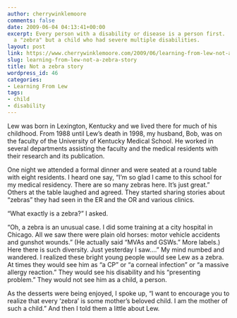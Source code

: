 ```yaml
---
author: cherrywinklemoore
comments: false
date: 2009-06-04 04:13:41+00:00
excerpt: Every person with a disability or disease is a person first.  Lew was not
  a "zebra" but a child who had severe multiple disabilities.
layout: post
link: https://www.cherrywinklemoore.com/2009/06/learning-from-lew-not-a-zebra-story/
slug: learning-from-lew-not-a-zebra-story
title: Not a zebra story
wordpress_id: 46
categories:
- Learning From Lew
tags:
- child
- disability
---
```


Lew was born in Lexington, Kentucky and we lived there for much of his childhood. From 1988 until Lew’s death in 1998, my husband, Bob, was on the faculty of the University of Kentucky Medical School. He worked in several departments assisting the faculty and the medical residents with their research and its publication.

One night we attended a formal dinner and were seated at a round table with eight residents. I heard one say, “I’m so glad I came to this school for my medical residency. There are so many zebras here. It’s just great.” Others at the table laughed and agreed. They started sharing stories about “zebras” they had seen in the ER and the OR and various clinics.

“What exactly is a zebra?” I asked.

“Oh, a zebra is an unusual case. I did some training at a city hospital in Chicago. All we saw there were plain old horses: motor vehicle accidents and gunshot wounds.” (He actually said “MVAs and GSWs.” More labels.) Here there is such diversity. Just yesterday I saw….” My mind numbed and wandered. I realized these bright young people would see Lew as a zebra. At times they would see him as “a CP” or “a corneal infection” or “a massive allergy reaction.” They would see his disability and his “presenting problem.” They would not see him as a child, a person.

As the desserts were being enjoyed, I spoke up, “I want to encourage you to realize that every ‘zebra’ is some mother’s beloved child. I am the mother of such a child.” And then I told them a little about Lew.
